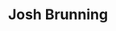 ---
short_name: joshbrunning
title: Josh Brunning
position: 2nd Year SLLET Student<br>Radio Host & Producer
email: hello@josh.me.uk
twitter: _josh_justjosh
github: josh-justjosh
linkedin: joshua-brunning
#patreon: joshbrunning
instagram: josh.brunning
rss: https://blog.josh.me.uk/feed.xml
photo: https://pbs.twimg.com/profile_images/1451274575183024128/7dTpWnMl_400x400.jpg
---